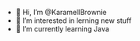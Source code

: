 - 👋 Hi, I’m @KaramellBrownie
- 👀 I’m interested in lerning new stuff
- 🌱 I’m currently learning Java

<!---
KaramellBrownie/KaramellBrownie is a ✨ special ✨ repository because its `README.md` (this file) appears on your GitHub profile.
You can click the Preview link to take a look at your changes.
--->
